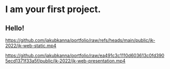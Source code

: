 # I am your first project.

## Hello!

https://github.com/jakubkanna/portfolio/raw/refs/heads/main/public/jk-2022/jk-web-static.mp4

https://github.com/jakubkanna/portfolio/raw/ea491c3c1110d603613c0fd3905ecd1371f33a5f/public/jk-2022/jk-web-presentation.mp4
